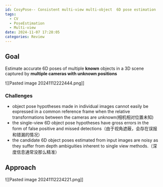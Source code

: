 ```yaml
---
id: CosyPose-- Consistent multi-view multi-object  6D pose estimation
tags:
  - CV
  - PoseEstimation
  - Multi-view
date: 2024-11-07 17:28:05
categories: Review
---
```

## Goal
Estimate accurate 6D poses of multiple **known** objects in a 3D scene captured by **multiple cameras with unknown positions**

![[Pasted image 20241112222444.png]]

### Challenges
- object pose hypotheses made in individual images cannot easily be expressed in a common reference frame when the relative transformations between the cameras are unknown(相机相对位置未知)
- the single-view 6D object pose hypotheses have gross errors in the form of false positive and missed detections（由于视角遮蔽，会存在误报和错漏的情况）
- the candidate 6D object poses estimated from input images are noisy as they suffer from depth ambiguities inherent to single view methods.（深度信息通常没那么精准）

## Approach
![[Pasted image 20241112224221.png]]
